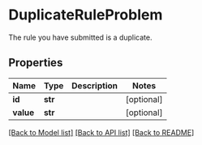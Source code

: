 # DuplicateRuleProblem

The rule you have submitted is a duplicate.

## Properties
Name | Type | Description | Notes
------------ | ------------- | ------------- | -------------
**id** | **str** |  | [optional] 
**value** | **str** |  | [optional] 

[[Back to Model list]](../README.md#documentation-for-models) [[Back to API list]](../README.md#documentation-for-api-endpoints) [[Back to README]](../README.md)


